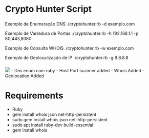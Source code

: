 # Crypto Hunter Script


###
Exemplo de Enumeração DNS
./cryptohunter.rb -d exemplo.com

Exemplo de Varredura de Portas
./cryptohunter.rb -h 192.168.1.1 -p 80,443,8080

Exemplo de Consulta WHOIS 
./cryptohunter.rb -w exemplo.com

Exemplo de Geolocalização de IP 
./cryptohunter.rb -g 8.8.8.8

###

<img src="https://media.discordapp.net/attachments/1433874664706539601/1433876177570889851/Screenshot_2025-10-31_at_07.50.11.png?ex=690648c0&is=6904f740&hm=51dba902c9d21f605f94d4523fa9ef0cd88bcac0edaf2d99bfc1ca2067e3ba96&=&format=webp&quality=lossless&width=1354&height=704" img>
- Dns enum com ruby
- Host Port scanner added
- Whois Added
- Geolocation Added
 
# Requirements 
- Ruby
- gem install whois json net-http-persistent
- sudo gem install whois json net-http-persistent
- sudo apt install ruby-dev build-essential
- gem install whois
